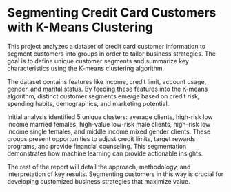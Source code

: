 # Segmenting Credit Card Customers with K-Means Clustering

This project analyzes a dataset of credit card customer information to segment customers into groups in order to tailor business strategies. The goal is to define unique customer segments and summarize key characteristics using the K-means clustering algorithm. 

The dataset contains features like income, credit limit, account usage, gender, and marital status. By feeding these features into the K-means algorithm, distinct customer segments emerge based on credit risk, spending habits, demographics, and marketing potential. 

Initial analysis identified 5 unique clusters: average clients, high-risk low income married females, high-value low-risk male clients, high-risk low income single females, and middle income mixed gender clients. These groups present opportunities to adjust credit limits, target rewards programs, and provide financial counseling. This segmentation demonstrates how machine learning can provide actionable insights.

The rest of the report will detail the approach, methodology, and interpretation of key results. Segmenting customers in this way is crucial for developing customized business strategies that maximize value.
